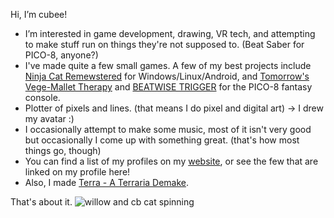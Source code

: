 Hi, I’m cubee!

- I’m interested in game development, drawing, VR tech, and attempting to make stuff run on things they're not supposed to. (Beat Saber for PICO-8, anyone?)
- I've made quite a few small games. A few of my best projects include [Ninja Cat Remewstered](https://pixelshock.itch.io/ninja-cat-remewstered) for Windows/Linux/Android, and [Tomorrow's Vege-Mallet Therapy](https://github.com/cubee-cb/2m0rrow-p8) and [BEATWISE TRIGGER](https://pixelshock.itch.io/a-rhythm-based-dungeon-crawler) for the PICO-8 fantasy console.
- Plotter of pixels and lines. (that means I do pixel and digital art) -> I drew my avatar :)
- I occasionally attempt to make some music, most of it isn't very good but occasionally I come up with something great. (that's how most things go, though)
- You can find a list of my profiles on my [website](https://cubee.games/?rel=links), or see the few that are linked on my profile here!
- Also, I made [Terra - A Terraria Demake](https://cubeegames.itch.io/terra-a-terraria-demake).

That's about it.
![willow and cb cat spinning](https://cubee.games/img/loadingwheel.gif "Willow and CB the cat spinning gif")


<!---
cubee-cb/cubee-cb is a special repository because its `README.md` (this file) appears on your GitHub profile.
You can click the Preview link to take a look at your changes.
--->
